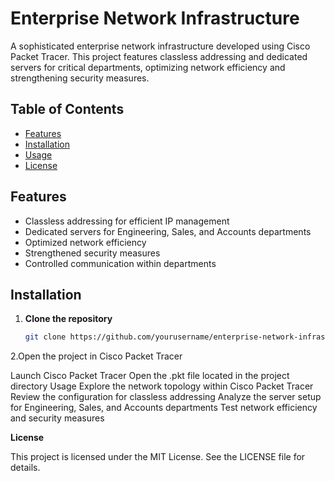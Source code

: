 # Enterprise Network Infrastructure

A sophisticated enterprise network infrastructure developed using Cisco Packet Tracer. This project features classless addressing and dedicated servers for critical departments, optimizing network efficiency and strengthening security measures.

## Table of Contents

- [Features](#features)
- [Installation](#installation)
- [Usage](#usage)
- [License](#license)

## Features

- Classless addressing for efficient IP management
- Dedicated servers for Engineering, Sales, and Accounts departments
- Optimized network efficiency
- Strengthened security measures
- Controlled communication within departments

## Installation

1. **Clone the repository**

   ```sh
   git clone https://github.com/yourusername/enterprise-network-infrastructure.git
2.Open the project in Cisco Packet Tracer

Launch Cisco Packet Tracer
Open the .pkt file located in the project directory
Usage
Explore the network topology within Cisco Packet Tracer
Review the configuration for classless addressing
Analyze the server setup for Engineering, Sales, and Accounts departments
Test network efficiency and security measures


**License**

This project is licensed under the MIT License. See the LICENSE file for details.
